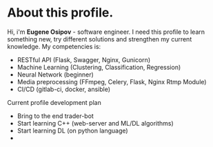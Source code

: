 # About this profile.

Hi, i'm **Eugene Osipov** - software engineer. I need this profile to learn something new, try different solutions and strengthen my current knowledge.
My competencies is: 
- RESTful API (Flask, Swagger, Nginx, Gunicorn)
- Machine Learning (Clustering, Classification, Regression)
- Neural Network (beginner)
- Media preprocessing (FFmpeg, Celery, Flask, Nginx Rtmp Module)
- CI/CD (gitlab-ci, docker, ansible)

Current profile development plan
- Bring to the end trader-bot
- Start learning C++ (web-server and ML/DL algorithms)
- Start learning DL (on python language)
- 
